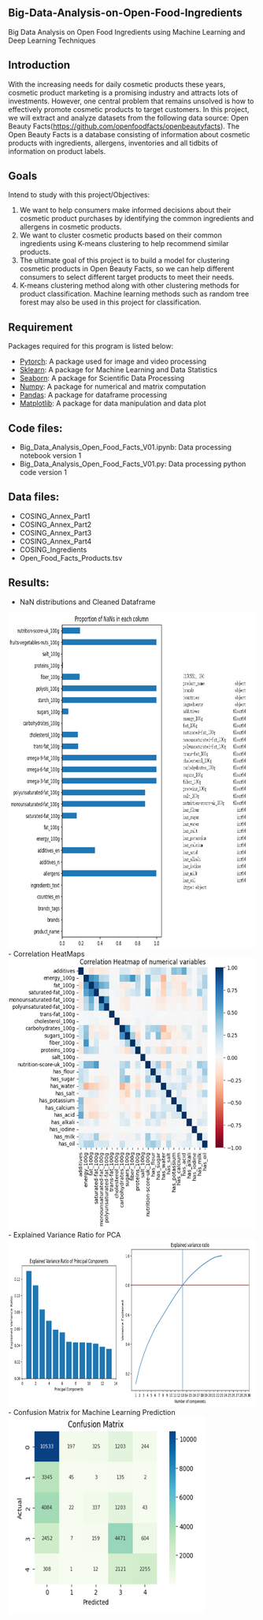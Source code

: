 ## Big-Data-Analysis-on-Open-Food-Ingredients
Big Data Analysis on Open Food Ingredients using Machine Learning and Deep Learning Techniques

## Introduction
With the increasing needs for daily cosmetic products these years, cosmetic product marketing is a promising industry and attracts lots of investments. However, one central problem that remains unsolved is how to effectively promote cosmetic products to target customers. In this project, we will extract and analyze datasets from the following data source: Open Beauty Facts(https://github.com/openfoodfacts/openbeautyfacts). The Open Beauty Facts is a database consisting of information about cosmetic products with ingredients, allergens, inventories and all tidbits of information on product labels.

## Goals
Intend to study with this project/Objectives:
1. We want to help consumers make informed decisions about their cosmetic product purchases by identifying the common ingredients and allergens in cosmetic products.
2. We want to cluster cosmetic products based on their common ingredients using K-means clustering to help recommend similar products.
3. The ultimate goal of this project is to build a model for clustering cosmetic products in Open Beauty Facts, so we can help different consumers to select different target products to meet their needs.
4. K-means clustering method along with other clustering methods for product classification. Machine learning methods such as random tree forest may also be used in this project for classification.

## Requirement
Packages required for this program is listed below: 
- [Pytorch](https://github.com/pytorch): A package used for image and video processing
- [Sklearn](https://github.com/sklearn): A package for Machine Learning and Data Statistics
- [Seaborn](https://github.com/seaborn): A package for Scientific Data Processing
- [Numpy](https://github.com/numpy): A package for numerical and matrix computation
- [Pandas](https://github.com/pandas): A package for dataframe processing
- [Matplotlib](https://github.com/matplotlib): A package for data manipulation and data plot

## Code files:
- Big_Data_Analysis_Open_Food_Facts_V01.ipynb: Data processing notebook version 1
- Big_Data_Analysis_Open_Food_Facts_V01.py: Data processing python code version 1

## Data files:
- COSING_Annex_Part1
- COSING_Annex_Part2
- COSING_Annex_Part3
- COSING_Annex_Part4
- COSING_Ingredients
- Open_Food_Facts_Products.tsv

## Results:
- NaN distributions and Cleaned Dataframe
<img src="https://github.com/ZhenyangXuUVA/Big-Data-Analysis-on-Open-Food-Ingredients/blob/main/Readme/Figure01.png" width="800" height="680">
- Correlation HeatMaps
<img src="https://github.com/ZhenyangXuUVA/Big-Data-Analysis-on-Open-Food-Ingredients/blob/main/Readme/Figure02.png" width="550" height="550">
- Explained Variance Ratio for PCA
<img src="https://github.com/ZhenyangXuUVA/Big-Data-Analysis-on-Open-Food-Ingredients/blob/main/Readme/Figure03.png" width="800" height="340">
- Confusion Matrix for Machine Learning Prediction
<img src="https://github.com/ZhenyangXuUVA/Big-Data-Analysis-on-Open-Food-Ingredients/blob/main/Readme/Figure04.png" width="400" height="400">





